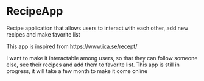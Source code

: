 
# RecipeApp
Recipe application that allows users to interact with each other, add new recipes and make favorite list

This app is inspired from https://www.ica.se/recept/

 I want to make it interactable among users, so that they can follow someone else, see their recipes and add them to favorite list. This app is still in progress, it will take a few month to make it come online
